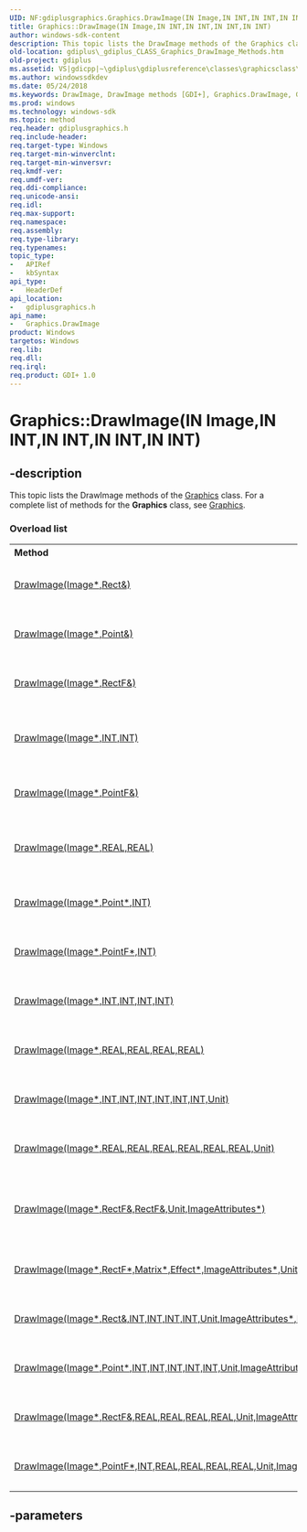 ```yaml
---
UID: NF:gdiplusgraphics.Graphics.DrawImage(IN Image,IN INT,IN INT,IN INT,IN INT)
title: Graphics::DrawImage(IN Image,IN INT,IN INT,IN INT,IN INT)
author: windows-sdk-content
description: This topic lists the DrawImage methods of the Graphics class. For a complete list of methods for the Graphics class, see Graphics.
old-location: gdiplus\_gdiplus_CLASS_Graphics_DrawImage_Methods.htm
old-project: gdiplus
ms.assetid: VS|gdicpp|~\gdiplus\gdiplusreference\classes\graphicsclass\graphicsmethods\graphicsdrawimagemethods.htm
ms.author: windowssdkdev
ms.date: 05/24/2018
ms.keywords: DrawImage, DrawImage methods [GDI+], Graphics.DrawImage, Graphics.DrawImage(IN Image,IN INT,IN INT,IN INT,IN INT), Graphics::DrawImage, Graphics::DrawImage(IN Image,IN INT,IN INT,IN INT,IN INT), _gdiplus_CLASS_Graphics_DrawImage_Methods, gdiplus._gdiplus_CLASS_Graphics_DrawImage_Methods, gdiplusgraphics/DrawImage
ms.prod: windows
ms.technology: windows-sdk
ms.topic: method
req.header: gdiplusgraphics.h
req.include-header: 
req.target-type: Windows
req.target-min-winverclnt: 
req.target-min-winversvr: 
req.kmdf-ver: 
req.umdf-ver: 
req.ddi-compliance: 
req.unicode-ansi: 
req.idl: 
req.max-support: 
req.namespace: 
req.assembly: 
req.type-library: 
req.typenames: 
topic_type:
-	APIRef
-	kbSyntax
api_type:
-	HeaderDef
api_location:
-	gdiplusgraphics.h
api_name:
-	Graphics.DrawImage
product: Windows
targetos: Windows
req.lib: 
req.dll: 
req.irql: 
req.product: GDI+ 1.0
---
```


# Graphics::DrawImage(IN Image,IN INT,IN INT,IN INT,IN INT)


## -description


<span>This topic lists the 
DrawImage methods of the 
<a href="https://msdn.microsoft.com/library/windows/hardware/mt131452">Graphics</a> class. For a complete list of methods for the 
<b>Graphics</b> class, see 
<a href="https://msdn.microsoft.com/library/windows/hardware/mt131452">Graphics</a>.


</span><h3>Overload list</h3><table>
<tr>
<th align="left" width="37%">Method</th>
<th align="left" width="63%">Description</th>
</tr>
<tr>
<td align="left" width="37%">
<a href="https://msdn.microsoft.com/b1fb9602-97bb-4d62-aa09-8197006951a6">DrawImage(Image*,Rect&)</a>
</td>
<td align="left" width="63%">
The <a href="https://msdn.microsoft.com/b1fb9602-97bb-4d62-aa09-8197006951a6">Graphics::DrawImage</a> method draws an image.

</td>
</tr>
<tr>
<td align="left" width="37%">
<a href="https://msdn.microsoft.com/d0aeb7d4-ea45-4b00-b044-a9d7e00294c2">DrawImage(Image*,Point&)</a>
</td>
<td align="left" width="63%">
The <a href="https://msdn.microsoft.com/d0aeb7d4-ea45-4b00-b044-a9d7e00294c2">Graphics::DrawImage</a> method draws an image.

</td>
</tr>
<tr>
<td align="left" width="37%">
<a href="https://msdn.microsoft.com/da60e3d9-53e2-494b-a48c-7dd5d65a2c0c">DrawImage(Image*,RectF&)</a>
</td>
<td align="left" width="63%">
The <a href="https://msdn.microsoft.com/da60e3d9-53e2-494b-a48c-7dd5d65a2c0c">Graphics::DrawImage</a> method draws an image.

</td>
</tr>
<tr>
<td align="left" width="37%">
<a href="https://msdn.microsoft.com/7864f9f6-40c0-428c-8867-2a37abed0505">DrawImage(Image*,INT,INT)</a>
</td>
<td align="left" width="63%">
The <a href="https://msdn.microsoft.com/7864f9f6-40c0-428c-8867-2a37abed0505">Graphics::DrawImage</a> method draws an image at a specified location.

</td>
</tr>
<tr>
<td align="left" width="37%">
<a href="https://msdn.microsoft.com/933bdaec-75a8-4437-b42a-0799c2925d66">DrawImage(Image*,PointF&)</a>
</td>
<td align="left" width="63%">
The <a href="https://msdn.microsoft.com/933bdaec-75a8-4437-b42a-0799c2925d66">Graphics::DrawImage</a> method draws an image.

</td>
</tr>
<tr>
<td align="left" width="37%">
<a href="https://msdn.microsoft.com/e92c49b4-e1c9-4c80-b236-cd126b1a5726">DrawImage(Image*,REAL,REAL)</a>
</td>
<td align="left" width="63%">
The <a href="https://msdn.microsoft.com/e92c49b4-e1c9-4c80-b236-cd126b1a5726">Graphics::DrawImage</a> method draws an image at a specified location.

</td>
</tr>
<tr>
<td align="left" width="37%">
<a href="https://msdn.microsoft.com/8eaa8e63-a46c-4453-88a6-838785a55b9f">DrawImage(Image*,Point*,INT)</a>
</td>
<td align="left" width="63%">
The <a href="https://msdn.microsoft.com/8eaa8e63-a46c-4453-88a6-838785a55b9f">Graphics::DrawImage</a> method draws an image.

</td>
</tr>
<tr>
<td align="left" width="37%">
<a href="https://msdn.microsoft.com/ec2eb9c8-e5f1-4f0d-968f-e4ac16d670d6">DrawImage(Image*,PointF*,INT)</a>
</td>
<td align="left" width="63%">
The <a href="https://msdn.microsoft.com/ec2eb9c8-e5f1-4f0d-968f-e4ac16d670d6">Graphics::DrawImage</a> method draws an image.

</td>
</tr>
<tr>
<td align="left" width="37%">
<a href="https://msdn.microsoft.com/820249ba-0044-4ae4-9edc-744284516fd2">DrawImage(Image*,INT,INT,INT,INT)</a>
</td>
<td align="left" width="63%">
The <a href="https://msdn.microsoft.com/820249ba-0044-4ae4-9edc-744284516fd2">Graphics::DrawImage</a> method draws an image.

</td>
</tr>
<tr>
<td align="left" width="37%">
<a href="https://msdn.microsoft.com/10228fb3-e279-4e81-ad19-2f7b1b7d36b9">DrawImage(Image*,REAL,REAL,REAL,REAL)</a>
</td>
<td align="left" width="63%">
The <a href="https://msdn.microsoft.com/10228fb3-e279-4e81-ad19-2f7b1b7d36b9">Graphics::DrawImage</a> method draws an image.

</td>
</tr>
<tr>
<td align="left" width="37%">
<a href="https://msdn.microsoft.com/ecaff258-6239-4e36-abbb-935408c6e0f2">DrawImage(Image*,INT,INT,INT,INT,INT,INT,Unit)</a>
</td>
<td align="left" width="63%">
The <a href="https://msdn.microsoft.com/ecaff258-6239-4e36-abbb-935408c6e0f2">Graphics::DrawImage</a> method draws an image.

</td>
</tr>
<tr>
<td align="left" width="37%">
<a href="https://msdn.microsoft.com/fff4142b-6922-4870-a752-e26bec4e6e62">DrawImage(Image*,REAL,REAL,REAL,REAL,REAL,REAL,Unit)</a>
</td>
<td align="left" width="63%">
The <a href="https://msdn.microsoft.com/fff4142b-6922-4870-a752-e26bec4e6e62">Graphics::DrawImage</a> method draws an image.

</td>
</tr>
<tr>
<td align="left" width="37%">
<a href="https://msdn.microsoft.com/3f82e0bc-75ff-453f-92d6-2a76356c245f">DrawImage(Image*,RectF&,RectF&,Unit,ImageAttributes*)</a>
</td>
<td align="left" width="63%">
The <a href="https://msdn.microsoft.com/3f82e0bc-75ff-453f-92d6-2a76356c245f">Graphics::DrawImage</a> method draws a specified portion of an image at a specified location.

</td>
</tr>
<tr>
<td align="left" width="37%">
<a href="https://msdn.microsoft.com/cb85a7ac-5af0-45c7-8035-d7bc2827af6a">DrawImage(Image*,RectF*,Matrix*,Effect*,ImageAttributes*,Unit*)</a>
</td>
<td align="left" width="63%">
The  method draws a portion of an image after applying a specified effect.

</td>
</tr>
<tr>
<td align="left" width="37%">
<a href="https://msdn.microsoft.com/d604d511-c8d7-4e3b-8d54-be06823dbd1f">DrawImage(Image*,Rect&,INT,INT,INT,INT,Unit,ImageAttributes*,DrawImageAbort,VOID*)</a>
</td>
<td align="left" width="63%">
The <a href="https://msdn.microsoft.com/d604d511-c8d7-4e3b-8d54-be06823dbd1f">Graphics::DrawImage</a> method draws an image.

</td>
</tr>
<tr>
<td align="left" width="37%">
<a href="https://msdn.microsoft.com/19e82e86-0f5f-4d34-86dc-e5ac74ab7fb8">DrawImage(Image*,Point*,INT,INT,INT,INT,INT,Unit,ImageAttributes*,DrawImageAbort,VOID*)</a>
</td>
<td align="left" width="63%">
The <a href="https://msdn.microsoft.com/19e82e86-0f5f-4d34-86dc-e5ac74ab7fb8">Graphics::DrawImage</a> method draws an image.

</td>
</tr>
<tr>
<td align="left" width="37%">
<a href="https://msdn.microsoft.com/b12bf8de-74fb-44fa-8efd-b1c747403cb2">DrawImage(Image*,RectF&,REAL,REAL,REAL,REAL,Unit,ImageAttributes*,DrawImageAbort,VOID*)</a>
</td>
<td align="left" width="63%">
The <a href="https://msdn.microsoft.com/b12bf8de-74fb-44fa-8efd-b1c747403cb2">Graphics::DrawImage</a> method draws an image.

</td>
</tr>
<tr>
<td align="left" width="37%">
<a href="https://msdn.microsoft.com/15048dea-2069-4285-938c-5f2340c8ed71">DrawImage(Image*,PointF*,INT,REAL,REAL,REAL,REAL,Unit,ImageAttributes*,DrawImageAbort,VOID*)</a>
</td>
<td align="left" width="63%">
The <a href="https://msdn.microsoft.com/15048dea-2069-4285-938c-5f2340c8ed71">Graphics::DrawImage</a> method draws an image.

</td>
</tr>
</table>

## -parameters

